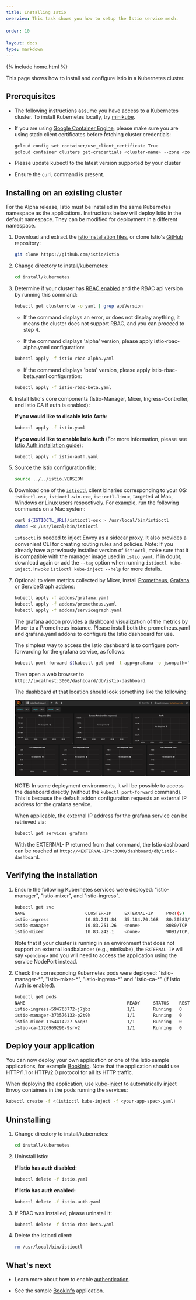 ```yaml
---
title: Installing Istio
overview: This task shows you how to setup the Istio service mesh.

order: 10

layout: docs
type: markdown
---
```

{% include home.html %}

This page shows how to install and configure Istio in a Kubernetes cluster.

## Prerequisites

* The following instructions assume you have access to a Kubernetes cluster. To install Kubernetes locally, try [minikube](https://kubernetes.io/docs/getting-started-guides/minikube/).

* If you are using [Google Container Engine](https://cloud.google.com/container-engine), please make sure you are using static client certificates before fetching cluster credentials:

    ```bash
    gcloud config set container/use_client_certificate True
    gcloud container clusters get-credentials <cluster-name> --zone <zone> --project <project-name>
    ```

* Please update kubectl to the latest version supported by your cluster

* Ensure the `curl` command is present.

## Installing on an existing cluster

For the Alpha release, Istio must be installed in the same Kubernetes namespace as the applications. Instructions below will deploy Istio in the
default namespace. They can be modified for deployment in a different namespace.

1. Download and extract the [istio installation files](https://raw.githubusercontent.com/istio/istio/master/releases/istio-0.1.tar.gz), or
clone Istio's [GitHub](https://github.com/istio/istio) repository:

    ```bash
    git clone https://github.com/istio/istio
    ```

2. Change directory to install/kubernetes:

    ```bash
    cd install/kubernetes
    ```

3. Determine if your cluster has [RBAC enabled](https://kubernetes.io/docs/admin/authorization/rbac/) and the RBAC api version by running this command:

    ```bash
    kubectl get clusterrole -o yaml | grep apiVersion
    ```
    * If the command displays an error, or does not display anything, it means the cluster does not support RBAC, and you can proceed to step 4.

    * If the command displays 'alpha' version, please apply istio-rbac-alpha.yaml configuration:
    ```bash
    kubectl apply -f istio-rbac-alpha.yaml
    ```

    * If the command displays 'beta' version, please apply istio-rbac-beta.yaml configuration:
    ```bash
    kubectl apply -f istio-rbac-beta.yaml

4. Install Istio's core components
   (Istio-Manager, Mixer, Ingress-Controller, and Istio CA if auth is enabled):

   **If you would like to disable Istio Auth**:

    ```bash
    kubectl apply -f istio.yaml
    ```

   **If you would like to enable Istio Auth** (For more information, please see
   [Istio Auth installation guide](./istio-auth.html)):

    ```bash
    kubectl apply -f istio-auth.yaml
    ```

5. Source the Istio configuration file:

    ```bash
    source ../../istio.VERSION
    ```

6. Download one of the [`istioctl`]({{home}}/docs/reference/commands/istioctl.html) client binaries corresponding to your OS: `istioctl-osx`, `istioctl-win.exe`,
`istioctl-linux`, targeted at Mac, Windows or Linux users respectively. For example, run the following commands on a Mac system:

    ```bash
    curl ${ISTIOCTL_URL}/istioctl-osx > /usr/local/bin/istioctl
    chmod +x /usr/local/bin/istioctl
    ```

    `istioctl` is needed to inject Envoy as a sidecar proxy. It also provides a convenient CLI for creating routing rules and policies.
    Note: If you already have a previously installed version of `istioctl`, make sure that
    it is compatible with the manager image used in `istio.yaml`.
    If in doubt, download again or add the `--tag` option when running `istioctl kube-inject`.
    Invoke `istioctl kube-inject --help` for more details.

7. Optional: to view metrics collected by Mixer, install [Prometheus](https://prometheus.io), [Grafana](http://staging.grafana.org) or
ServiceGraph addons:

    ```bash
    kubectl apply -f addons/grafana.yaml
    kubectl apply -f addons/prometheus.yaml
    kubectl apply -f addons/servicegraph.yaml
    ```

    The grafana addon provides a dashboard visualization of the metrics by Mixer to a Prometheus instance. Please install both the prometheus.yaml and grafana.yaml addons to configure the Istio dashboard for use.

    The simplest way to access the Istio dashboard is to configure port-forwarding for the grafana service, as follows:

    ```bash
    kubectl port-forward $(kubectl get pod -l app=grafana -o jsonpath='{.items[0].metadata.name}') 3000:3000
    ```

    Then open a web browser to `http://localhost:3000/dashboard/db/istio-dashboard`.

    The dashboard at that location should look something like the following:

    ![Grafana Istio Dashboard](./img/grafana_dashboard.png)

    NOTE: In some deployment environments, it will be possible to access the dashboard directly (without the `kubectl port-forward` command). This is because the default addon configuration requests an external IP address for the grafana service.

    When applicable, the external IP address for the grafana service can be retrieved via:

    ```bash
    kubectl get services grafana
    ```

    With the EXTERNAL-IP returned from that command, the Istio dashboard can be reached at `http://<EXTERNAL-IP>:3000/dashboard/db/istio-dashboard`.

## Verifying the installation

1. Ensure the following Kubernetes services were deployed: "istio-manager", "istio-mixer", and "istio-ingress".

    ```bash
    kubectl get svc
    NAME                       CLUSTER-IP     EXTERNAL-IP     PORT(S)              AGE
    istio-ingress              10.83.241.84   35.184.70.168   80:30583/TCP         39m
    istio-manager              10.83.251.26   <none>          8080/TCP             39m
    istio-mixer                10.83.242.1    <none>          9091/TCP,42422/TCP   39m
    ```

    Note that if your cluster is running in an environment that does not support an external loadbalancer
    (e.g., minikube), the `EXTERNAL-IP` will say `<pending>` and you will need to access the
    application using the service NodePort instead.

2. Check the corresponding Kubernetes pods were deployed: "istio-manager-\*", "istio-mixer-\*", "istio-ingress-\*" and
   "istio-ca-\*" (if Istio Auth is enabled).

    ```bash
    kubectl get pods
    NAME                                       READY     STATUS    RESTARTS   AGE
    istio-ingress-594763772-j7jbz              1/1       Running   0          49m
    istio-manager-373576132-p2t9k              1/1       Running   0          49m
    istio-mixer-1154414227-56q3z               1/1       Running   0          49m
    istio-ca-1726969296-9srv2                  1/1       Running   0          49m
    ```

## Deploy your application

You can now deploy your own application or one of the Istio sample applications,
for example [BookInfo]({{home}}/docs/samples/bookinfo.html). Note that the application should use HTTP/1.1
or HTTP/2.0 protocol for all its HTTP traffic.

When deploying the application,
use [kube-inject]({{home}}/docs/reference/commands/istioctl.html#istioctl-kube-inject.html) to automatically inject
Envoy containers in the pods running the services:
```bash
kubectl create -f <(istioctl kube-inject -f <your-app-spec>.yaml)
```

## Uninstalling

1. Change directory to install/kubernetes:

    ```bash
    cd install/kubernetes
    ```

1. Uninstall Istio:

    **If Istio has auth disabled:**

    ```bash
    kubectl delete -f istio.yaml
    ```

    **If Istio has auth enabled:**

    ```bash
    kubectl delete -f istio-auth.yaml
    ```
2. If RBAC was installed, please uninstall it:
    ```bash
    kubectl delete -f istio-rbac-beta.yaml
    ```

2. Delete the istioctl client:

    ```bash
    rm /usr/local/bin/istioctl
    ```

## What's next

* Learn more about how to enable [authentication](./istio-auth.html).

* See the sample [BookInfo]({{home}}/docs/samples/bookinfo.html) application.
